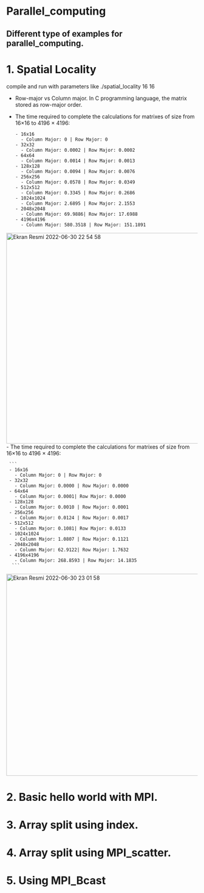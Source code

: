 # Parallel_computing
## Different type of examples for parallel_computing.
# 1. Spatial Locality
compile and run with parameters like ./spatial_locality 16 16
   - Row-major vs Column major. In C programming language, the matrix stored as row-major order.
   - The time required to complete the calculations for matrixes of size from 16×16 to
4196 × 4196:
     
     ```
     - 16x16
       - Column Major: 0 | Row Major: 0
     - 32x32
       - Column Major: 0.0002 | Row Major: 0.0002
     - 64x64
       - Column Major: 0.0014 | Row Major: 0.0013
     - 128x128
       - Column Major: 0.0094 | Row Major: 0.0076
     - 256x256
       - Column Major: 0.0578 | Row Major: 0.0349
     - 512x512
       - Column Major: 0.3345 | Row Major: 0.2686
     - 1024x1024
       - Column Major: 2.6895 | Row Major: 2.1553
     - 2048x2048
       - Column Major: 69.9886| Row Major: 17.6988
     - 4196x4196
       - Column Major: 580.3518 | Row Major: 151.1891
       ```
       
<img width="553" alt="Ekran Resmi 2022-06-30 22 54 58" src="https://user-images.githubusercontent.com/58150504/176765591-e4fc666d-51b4-4724-8df2-34117ef3ce93.png">
    - The time required to complete the calculations for matrixes of size from 16×16 to
4196 × 4196:
     
     ```
     - 16x16
       - Column Major: 0 | Row Major: 0
     - 32x32
       - Column Major: 0.0000 | Row Major: 0.0000
     - 64x64
       - Column Major: 0.0001| Row Major: 0.0000
     - 128x128
       - Column Major: 0.0010 | Row Major: 0.0001
     - 256x256
       - Column Major: 0.0124 | Row Major: 0.0017
     - 512x512
       - Column Major: 0.1081| Row Major: 0.0133
     - 1024x1024
       - Column Major: 1.0807 | Row Major: 0.1121
     - 2048x2048
       - Column Major: 62.9122| Row Major: 1.7632
     - 4196x4196
       - Column Major: 268.8593 | Row Major: 14.1835
      ```
      
<img width="530" alt="Ekran Resmi 2022-06-30 23 01 58" src="https://user-images.githubusercontent.com/58150504/176767634-24dcd7ed-c967-481f-8e49-11e28a6374f2.png">

# 2. Basic hello world with MPI.
# 3. Array split using index.
# 4. Array split using MPI_scatter.
# 5. Using MPI_Bcast
